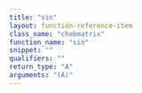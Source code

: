 ```yaml
---
title: "sin"
layout: function-reference-item
class_name: "chebmatrix"
function_name: "sin"
snippet: ""
qualifiers: ""
return_type: "A"
arguments: "(A)"
---
```


<pre class="help-text"></pre>